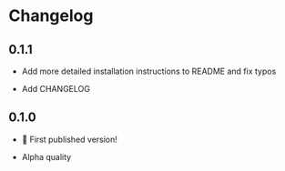 # Changelog

## 0.1.1

- Add more detailed installation instructions to README and fix typos

- Add CHANGELOG

## 0.1.0

- 🎉 First published version!

- Alpha quality
